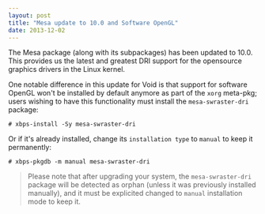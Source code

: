 ```yaml
---
layout: post
title: "Mesa update to 10.0 and Software OpenGL"
date: 2013-12-02
---
```


The Mesa package (along with its subpackages) has been updated to 10.0. This provides
us the latest and greatest DRI support for the opensource graphics drivers in the
Linux kernel.

One notable difference in this update for Void is that support for software OpenGL
won't be installed by default anymore as part of the `xorg` meta-pkg;
users wishing to have this functionality must install the `mesa-swraster-dri` package:

    # xbps-install -Sy mesa-swraster-dri

Or if it's already installed, change its `installation type` to `manual` to
keep it permanently:

    # xbps-pkgdb -m manual mesa-swraster-dri


> Please note that after upgrading your system, the `mesa-swraster-dri` package
will be detected as orphan (unless it was previously installed manually),
and it must be explicited changed to `manual` installation mode to keep it.
